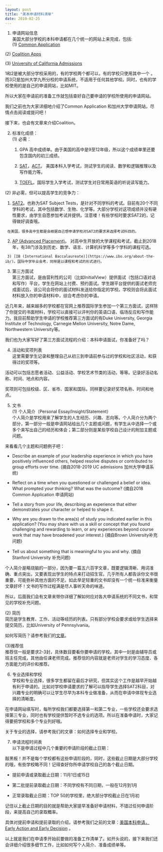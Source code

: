 ```yaml
---
layout: post
title: "美本申请材料清单"
date: 2019-02-25
---
```


1. 申请网站信息  
美国大部分学校的本科申请都在几个统一的网站上来完成，包括:  
 (1) [Common Application](https://app.commonapp.org)

 (2) [Coalition Apps](https://www.mycoalition.org)

 (3) [University of California Admissions](https://admissions.universityofcalifornia.edu)

1和2是被大部分学校采用的，有的学校两个都可以，有的学校只使用其中一个 。而3只是加州大学九所分校的申请系统，不适用于任何其他学校。同时，也有的学校使用的是自己的申请网站，比如MIT。

所以大家在申请前的准备工作就包括查好自己要申请的学校所使用的申请网站。

我们之前也为大家详细地介绍了Common Application 和加州大学申请网站，尽情点击阅读或提问吧！

接下来，也会有文章来介绍Coalition。

2. 标准化成绩：  
 (1) 必需：  
	 1) GPA 高中成绩单。由于美国的高中是9至12年级，所以这个成绩单里还要包含国内的初三成绩。

	 2) [SAT](https://collegereadiness.collegeboard.org/sat)，[ACT](http://www.act.org/content/act/en/products-and-services/the-act.html)。 美国本科入学考试，测试学生的阅读、数学和逻辑推理以及写作能力等。

	 3) [TOEFL](https://toefl.neea.cn/)。国际学生入学考试，测试学生对日常用英语的听说读写能力。

 (2) 非必需，但可以提高学生的竞争力：  
   1) [SAT2](https://collegereadiness.collegeboard.org/sat-subject-tests/subjects)。也称为SAT Subject Tests，是针对不同学科的考试。目前有20个不同学科的考试，其中包括数学、生物、化学等。大部分学校对这项成绩并没有硬性要求，由学生自愿参加考试并提供。注意喽！有些学校时要求SAT2的，记得做好调查哦。

	 在美国，很多高中生都是会根据自己想申请学校对SAT2的要求来选择考试科目的。

   2) [AP (Advanced Placement)](https://ap.collegeboard.org/)。 对高中生开放的大学课程和考试，截止到2018年，有38门涉及到历史、数学、语言、计算机科学等多个学科的课程可选。

	 3) [IB (International Baccalaureate)](https://www.ibo.org/about-the-ib/)。国际中学毕业会考，同样是以课程和考试的形式进行。

3. 第三方面试  
第三方面试，是由营利性的公司（比如InitialView）提供面试（包括口语对话和写作）平台，学生在网站上付费、预约面试。学生跟平台提供的面试老师完成面试后，该公司会将你的面试材料发送给你指定的学校。学校则会将此面试材料放入你的申请材料中，综合考虑你的申请。

近几年来，越来越多的学校都在官网上推荐国际学生参加一个第三方面试，这样除了你提交的书面材料，学校可以直接可以评判你的英语口语、临场反应和写作能力。我目前帮助学生申请的学校推荐第三方面试的有Duke University, Georgia Institute of Technology, Carnegie Mellon University, Notre Dame, Northwestern University等。

我们也为大家写好了第三方面试流程的介绍：本科申请面试，你准备好了吗？

4. 活动和奖项列表  
这里需要学生记录和整理自己从初三到申请前参与过的学校和社区活动，和获得过的奖项等。

活动可以包括志愿者活动、公益活动、学校艺术节类的活动，等等。记录好活动名称、时间、地点和内容。

奖项则可包括校级、区、省市、国家和国际。同样要记录好奖项名称、时间和地点。

5. 文书  
 (1) 个人简介（Personal Essay/Insight/Statement）  
 个人简介是学校用来了解学生的人生经历、兴趣、志向等。个人简介分为两个部分，第一部分一般是申请网站给出几个主题或问题，有学生从中选择一个或多个来写出自己的经历和体会；第二部分则是某些学校自己设计的附加主题或问题。

 来看看几个主题和问题例子吧：  
  * Describe an example of your leadership experience in which you have positively influenced others, helped resolve disputes or contributed to group efforts over time. (摘自2018-2019 UC admissions 加州大学申请系统)

  * Reflect on a time when you questioned or challenged a belief or idea. What prompted your thinking? What was the outcome? (摘自2018 Common Application 申请网站)

  * Tell a story from your life, describing an experience that either demonstrates your character or helped to shape it.

  * Why are you drawn to the area(s) of study you indicated earlier in this application? (You may share with us a skill or concept that you found challenging and rewarding to learn, or any experiences beyond course work that may have broadened your interest.) (摘自Brown University补充问题)

  * Tell us about something that is meaningful to you and why. (摘自Stanford University 补充问题)

 个人简介是略烧脑的一部分，因为要一篇五六百字文章，既要逻辑清晰、用词准确、重点突出，又要表现出学生的特点来打动招生官。几乎所有人都告诉你文书很重要，可能弥补其他方面的不足。如此举足轻重的文书却没有一个统一标准来衡量文章好坏！文书的写作过程满是尽人事听天命的味道。

 所以，后面我们会有文章来带你详细了解如何应对各大申请系统的不同文书，和常见的学校补充问题。

 (2) 简历  
 简历是学生教育、工作、活动等经历的列表。只有部分学校会要求或给学生选择来提交简历，比如University of Pennsylvania。

 如何写简历？请参考我们的[文章](http://www.tessay.org/blog/2017/09/12/resume)。

 (3)推荐信  
 推荐信一般是要求2-3封，具体数目要看你要申请的学校。其中一封是由辅导员或班主任完成，其他由任课老师完成。推荐信的内容就是老师对学生的学习态度、各方面能力的评价和推荐。

6. 专业选择和学校  
学校和专业选择，很多学生都留在最后才研究，但其实这个工作是越早开始越有利于申请的。比如对学校申请要求的了解可以指导学生选择SAT2科目，对兴趣专业的明确可以让学生尽早为本科专业做准备，从而在申请中体现专业选择的清晰度。

在申请网站填写时，每所学校我们都要选择第一和第二专业，一些学校还会要求选择第三专业，同时也有学校提供暂时不选专业的选项。所以在准备申请时，大家记得要把学校和多个专业列好哦。

关于专业的选择，请参考我们的文章：如何选择专业和学校。

7. 申请流程时间表  
以下是申请过程中几个重要的申请阶段的截止日期：

敲黑板！并不是每个学校都有这些申请阶段的，同时，这些截止日期是大部分学校的哦，有些学校略不同！记得查好你所申请学校自己的各个截止日期。
 * 提前申请或录取截止日期：11月1日或15日

 * 第二批提前录取截止日期：不同学校有不同日期，一般在12月到1月

 * 正常录取截止日期：TOP 50的学校里，绝大部分学校截止日在1月初

记住以上截止日期的目的就是帮助大家提早准备好申请材料，不错过任何申请阶段，来提高自己的录取概率。

具体对提前申请和提前录取的介绍，请参考我们之前的文章：[美国本科申请，Early Action and Early Decision](http://www.tessay.org/blog/2018/10/19/earlyadmission) 。

以上就是我们在申请季开始前要做的准备工作清单了。如开头说的，接下来我们还会详细介绍很多细节工作，比如如何写个人简介、准备成绩单等。
